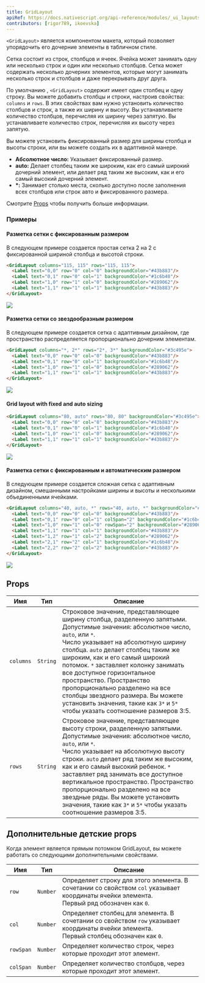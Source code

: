 ```yaml
---
title: GridLayout
apiRef: https://docs.nativescript.org/api-reference/modules/_ui_layouts_grid_layout_
contributors: [rigor789, ikoevska]
---
```


`<GridLayout>` является компонентом макета, который позволяет упорядочить его дочерние элементы в табличном стиле. 

Сетка состоит из строк, столбцов и ячеек. Ячейка может занимать одну или несколько строк и один или несколько столбцов. Сетка может содержать несколько дочерних элементов, которые могут занимать несколько строк и столбцов и даже перекрывать друг друга. 

По умолчанию , `<GridLayout>` содержит имеет один столбец и одну строку. Вы можете добавить столбцы и строки, настроив свойства: `columns` и `rows`. В этих свойствах вам нужно установить количество столбцов и строк, а также их ширину и высоту. Вы устанавливаете количество столбцов, перечисляя их ширину через запятую. Вы устанавливаете количество строк, перечисляя их высоту через запятую.

Вы можете установить фиксированный размер для ширины столбца и высоты строки, или вы можете создать их в адаптивной манере.

* **Абсолютное число:** Указывает фиксированный размер.
* **auto:** Делает столбец таким же широким, как его самый широкий дочерний элемент, или делает ряд таким же высоким, как и его самый высокий дочерний элемент.
* **\*:** Занимает столько места, сколько доступно после заполнения всех столбцов или строк авто и фиксированного размера.

Смотрите [Props](#props) чтобы получить больше информации.

### Примеры

#### Разметка сетки с фиксированным размером

В следующем примере создается простая сетка 2 на 2 с фиксированной шириной столбца и высотой строки.

```html
<GridLayout columns="115, 115" rows="115, 115">
  <Label text="0,0" row="0" col="0" backgroundColor="#43b883"/>
  <Label text="0,1" row="0" col="1" backgroundColor="#1c6b48"/>
  <Label text="1,0" row="1" col="0" backgroundColor="#289062"/>
  <Label text="1,1" row="1" col="1" backgroundColor="#43b883"/>
</GridLayout>
```
<img class="md:w-1/2 lg:w-1/3" src="https://art.nativescript-vue.org/layouts/grid_layout.svg" />

#### Разметка сетки со звездообразным размером

В следующем примере создается сетка с адаптивным дизайном, где пространство распределяется пропорционально дочерним элементам.

```html
<GridLayout columns="*, 2*" rows="2*, 3*" backgroundColor="#3c495e">
  <Label text="0,0" row="0" col="0" backgroundColor="#43b883"/>
  <Label text="0,1" row="0" col="1" backgroundColor="#1c6b48"/>
  <Label text="1,0" row="1" col="0" backgroundColor="#289062"/>
  <Label text="1,1" row="1" col="1" backgroundColor="#43b883"/>
</GridLayout>
```
<img class="md:w-1/2 lg:w-1/3" src="https://art.nativescript-vue.org/layouts/grid_layout_star_sizing.svg" />

#### Grid layout with fixed and auto sizing

```html
<GridLayout columns="80, auto" rows="80, 80" backgroundColor="#3c495e">
  <Label text="0,0" row="0" col="0" backgroundColor="#43b883"/>
  <Label text="0,1" row="0" col="1" backgroundColor="#1c6b48"/>
  <Label text="1,0" row="1" col="0" backgroundColor="#289062"/>
  <Label text="1,1" row="1" col="1" backgroundColor="#43b883"/>
</GridLayout>
```
<img class="md:w-1/2 lg:w-1/3" src="https://art.nativescript-vue.org/layouts/grid_layout_fixed_auto.svg" />

#### Разметка сетки с фиксированным и автоматическим размером

В следующем примере создается сложная сетка с адаптивным дизайном, смешанными настройками ширины и высоты и несколькими объединенными ячейками.

```html
<GridLayout columns="40, auto, *" rows="40, auto, *" backgroundColor="#3c495e">
  <Label text="0,0" row="0" col="0" backgroundColor="#43b883"/>
  <Label text="0,1" row="0" col="1" colSpan="2" backgroundColor="#1c6b48"/>
  <Label text="1,0" row="1" col="0" rowSpan="2" backgroundColor="#289062"/>
  <Label text="1,1" row="1" col="1" backgroundColor="#43b883"/>
  <Label text="1,2" row="1" col="2" backgroundColor="#289062"/>
  <Label text="2,1" row="2" col="1" backgroundColor="#1c6b48"/>
  <Label text="2,2" row="2" col="2" backgroundColor="#43b883"/>
</GridLayout>
```
<img class="md:w-1/2 lg:w-1/3" src="https://art.nativescript-vue.org/layouts/grid_layout_complex.svg" />

## Props

| Имя | Тип | Описание |
|------|------|-------------|
`columns` | `String` | Строковое значение, представляющее ширину столбца, разделенную запятыми.<br/>Допустимые значения: абсолютное число, `auto`, или `*`.<br/>Число указывает на абсолютную ширину столбца. `auto` делает столбец таким же широким, как и его самый широкий потомок. `*` заставляет колонку занимать все доступное горизонтальное пространство. Пространство пропорционально разделено на все столбцы звездного размера. Вы можете установить значения, такие как `3*` и `5*` чтобы указать соотношение размеров 3:5.
`rows` | `String` | Строковое значение, представляющее высоту строки, разделенную запятыми.<br/>Допустимые значения: абсолютное число, `auto`, или `*`.<br/>Число указывает на абсолютную высоту строки. `auto` делает ряд таким же высоким, как и его самый высокий ребенок. `*` заставляет ряд занимать все доступное вертикальное пространство. Пространство пропорционально разделено на все звездные ряды. Вы можете установить значения, такие как `3*` и `5*` чтобы указать соотношение размеров 3:5.

## Дополнительные детские props

Когда элемент является прямым потомком GridLayout, вы можете работать со следующими дополнительными свойствами.

| Имя | Тип | Описание |
|------|------|-------------|
`row` | `Number` | Определяет строку для этого элемента. В сочетании со свойством `col` указывает координаты ячейки элемента.<br/>Первый ряд обозначен как `0`.
`col` | `Number` | Определяет столбец для элемента. В сочетании со свойством `row` указывает координаты ячейки элемента.<br/>Первый столбец обозначен как `0`.
`rowSpan` | `Number` | Определяет количество строк, через которые проходит этот элемент.
`colSpan` | `Number` | Определяет количество столбцов, через которые проходит этот элемент.
